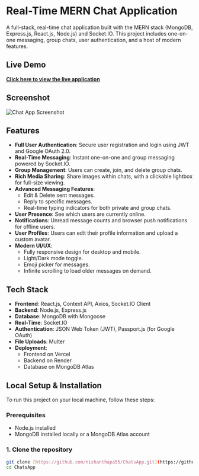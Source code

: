 # Real-Time MERN Chat Application

A full-stack, real-time chat application built with the MERN stack (MongoDB, Express.js, React.js, Node.js) and Socket.IO. This project includes one-on-one messaging, group chats, user authentication, and a host of modern features.

## Live Demo

**[Click here to view the live application](https://chats-app-five.vercel.app/)**

## Screenshot

![Chat App Screenshot](https://i.imgur.com/UEbIfC0.png)

## Features

- **Full User Authentication**: Secure user registration and login using JWT and Google OAuth 2.0.
- **Real-Time Messaging**: Instant one-on-one and group messaging powered by Socket.IO.
- **Group Management**: Users can create, join, and delete group chats.
- **Rich Media Sharing**: Share images within chats, with a clickable lightbox for full-size viewing.
- **Advanced Messaging Features**:
  - Edit & Delete sent messages.
  - Reply to specific messages.
  - Real-time typing indicators for both private and group chats.
- **User Presence**: See which users are currently online.
- **Notifications**: Unread message counts and browser push notifications for offline users.
- **User Profiles**: Users can edit their profile information and upload a custom avatar.
- **Modern UI/UX**:
  - Fully responsive design for desktop and mobile.
  - Light/Dark mode toggle.
  - Emoji picker for messages.
  - Infinite scrolling to load older messages on demand.

## Tech Stack

- **Frontend**: React.js, Context API, Axios, Socket.IO Client
- **Backend**: Node.js, Express.js
- **Database**: MongoDB with Mongoose
- **Real-Time**: Socket.IO
- **Authentication**: JSON Web Token (JWT), Passport.js (for Google OAuth)
- **File Uploads**: Multer
- **Deployment**:
  - Frontend on Vercel
  - Backend on Render
  - Database on MongoDB Atlas

## Local Setup & Installation

To run this project on your local machine, follow these steps:

### Prerequisites
- Node.js installed
- MongoDB installed locally or a MongoDB Atlas account

### 1. Clone the repository
```bash
git clone [https://github.com/nishanthapa55/ChatsApp.git](https://github.com/nishanthapa55/ChatsApp.git)
cd ChatsApp